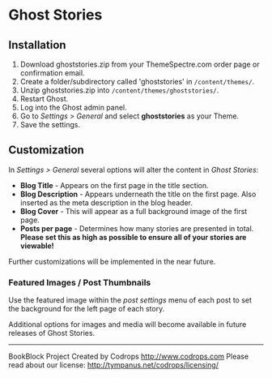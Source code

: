 # Ghost Stories

## Installation

1. Download ghoststories.zip from your ThemeSpectre.com order page or confirmation email.
2. Create a folder/subdirectory called 'ghoststories' in `/content/themes/`.
3. Unzip ghoststories.zip into `/content/themes/ghoststories/`.
4. Restart Ghost.
5. Log into the Ghost admin panel.
6. Go to *Settings > General* and select **ghoststories** as your Theme.
7. Save the settings.

## Customization

In *Settings > General* several options will alter the content in *Ghost Stories*:

* **Blog Title** - Appears on the first page in the title section.
* **Blog Description** - Appears underneath the title on the first page. Also inserted as the meta description in the blog header.
* **Blog Cover** - This will appear as a full background image of the first page.
* **Posts per page** - Determines how many stories are presented in total. **Please set this as high as possible to ensure all of your stories are viewable!**

Further customizations will be implemented in the near future.

### Featured Images / Post Thumbnails

Use the featured image within the *post settings* menu of each post to set the background for the left page of each story.

Additional options for images and media will become available in future releases of Ghost Stories.


---
BookBlock Project Created by Codrops
http://www.codrops.com
Please read about our license: http://tympanus.net/codrops/licensing/

